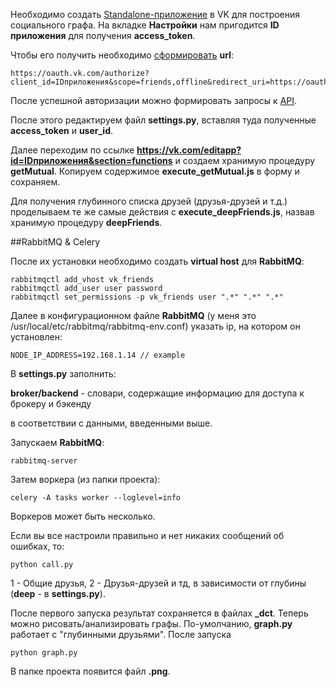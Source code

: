 Необходимо создать [Standalone-приложение](https://vk.com/dev/standalone) в VK для построения социального графа.
На вкладке **Настройки** нам пригодится **ID приложения** для получения **access_token**. 

Чтобы его получить необходимо [сформировать](https://vk.com/dev/auth_mobile) **url**:
```
https://oauth.vk.com/authorize?client_id=IDприложения&scope=friends,offline&redirect_uri=https://oauth.vk.com/blank.html&display=page&v=5.21&response_type=token
```

После успешной авторизации можно формировать запросы к [API](https://vk.com/dev/api_requests).

После этого редактируем файл **settings.py**, вставляя туда полученные **access_token** и **user_id**.

Далее переходим по ссылке **https://vk.com/editapp?id=IDприложения&section=functions** и создаем хранимую процедуру **getMutual**.
Копируем содержимое **execute_getMutual.js** в форму и сохраняем.

Для получения глубинного списка друзей (друзья-друзей и т.д.) проделываем те же самые действия с **execute_deepFriends.js**, назвав хранимую процедуру **deepFriends**.


##RabbitMQ & Celery

После их установки необходимо создать **virtual host** для **RabbitMQ**:

```
rabbitmqctl add_vhost vk_friends
rabbitmqctl add_user user password
rabbitmqctl set_permissions -p vk_friends user ".*" ".*" ".*"
```

Далее в конфигурационном файле **RabbitMQ** (у меня это /usr/local/etc/rabbitmq/rabbitmq-env.conf) указать ip, на котором он установлен:

```
NODE_IP_ADDRESS=192.168.1.14 // example
```

В **settings.py** заполнить:

**broker/backend** - словари, содержащие информацию для доступа к брокеру и бэкенду

в соответствии с данными, введенными выше.


Запускаем **RabbitMQ**:

```
rabbitmq-server
```

Затем воркера (из папки проекта):

```
celery -A tasks worker --loglevel=info
```

Воркеров может быть несколько.

Если вы все настроили правильно и нет никаких сообщений об ошибках, то:

```
python call.py
```

1 - Общие друзья, 2 - Друзья-друзей и тд, в зависимости от глубины (**deep** - в **settings.py**).

После первого запуска результат сохраняется в файлах **_dct**. Теперь можно рисовать/анализировать графы. По-умолчанию, **graph.py** работает с "глубинными друзьями". После запуска 

```
python graph.py
```

В папке проекта появится файл **.png**.
